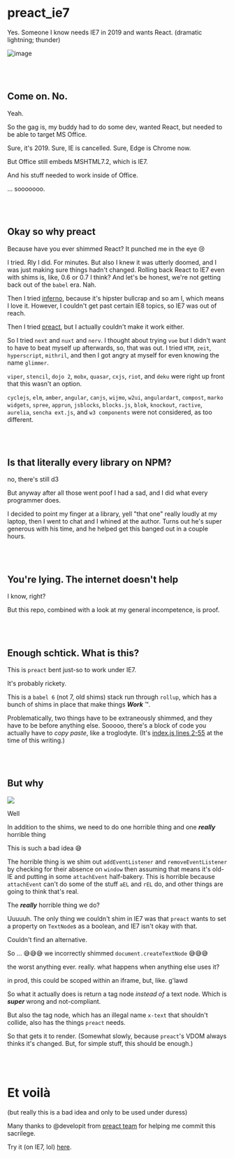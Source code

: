 # preact_ie7

Yes.  Someone I know needs IE7 in 2019 and wants React.  (dramatic lightning; thunder)

![image](https://user-images.githubusercontent.com/77482/52459368-7f370600-2b19-11e9-8da7-4681e0ec8c65.png)




<br/><br/>

## Come on.  No.

Yeah.

So the gag is, my buddy had to do some dev, wanted React, but needed to be able to target MS Office.

Sure, it's 2019.  Sure, IE is cancelled.  Sure, Edge is Chrome now.

But Office still embeds MSHTML7.2, which is IE7.

And his stuff needed to work inside of Office.

... sooooooo.



<br/><br/>

## Okay so why preact

Because have you ever shimmed React?  It punched me in the eye 😢

I tried.  Rly I did.  For minutes.  But also I knew it was utterly doomed, and I was just making sure things hadn't changed.  Rolling back React to IE7 even with shims is, like, 0.6 or 0.7 I think?  And let's be honest, we're not getting back out of the `babel` era.  Nah.

Then I tried [inferno](https://infernojs.org/), because it's hipster bullcrap and so am I, which
means I love it.  However, I couldn't get past certain IE8 topics, so IE7 was out of reach.

Then I tried [preact](https://preactjs.com/), but I actually couldn't make it work either.

So I tried `next` and `nuxt` and `nerv`.  I thought about trying `vue` but I didn't want to have to beat myself up afterwards, so, that was out.  I tried `HTM`, `zeit`, `hyperscript`, `mithril`, and then I got angry at myself for even knowing the name `glimmer`.

`viper`, `stencil`, `dojo 2`, `mobx`, `quasar`, `cxjs`, `riot`, and `deku` were right up front that this wasn't an option.

`cyclejs`, `elm`, `amber`, `angular`, `canjs`, `wijmo`, `w2ui`, `angulardart`, `compost`, `marko widgets`, `spree`, `apprun`, `jsblocks`, `blocks.js`, `blok`, `knockout`, `ractive`, `aurelia`, `sencha ext.js`, and `w3 components` were not considered, as too different.



<br/><br/>

## Is that literally every library on NPM?

no, there's still d3

But anyway after all those went poof I had a sad, and I did what every programmer does.

I decided to point my finger at a library, yell "that one" really loudly at my laptop, then I went to chat and I whined at the author.  Turns out he's super generous with his time, and
he helped get this banged out in a couple hours.



<br/><br/>

## You're lying.  The internet doesn't help

I know, right?

But this repo, combined with a look at my general incompetence, is proof.



<br/><br/>

## Enough schtick.  What is this?

This is `preact` bent just-so to work under IE7.

It's probably rickety.

This is a `babel 6` (not 7, old shims) stack run through `rollup`, which has a bunch of shims in place that make things ***Work*** &trade;.

Problematically, two things have to be extraneously shimmed, and they have to be before anything else.  Sooooo, there's a block of code you actually have to *copy paste*, like a troglodyte.  (It's [index.js lines 2-55](https://github.com/StoneCypher/preact_ie7/blob/732975097cf26545ce8acde458a6932736456014/src/js/index.js#L2-L55) at the time of this writing.)



<br/><br/>

## But why

![](https://media.giphy.com/media/1M9fmo1WAFVK0/giphy.gif)

Well

In addition to the shims, we need to do one horrible thing and one ***really*** horrible thing

This is such a bad idea 😅

The horrible thing is we shim out `addEventListener` and `removeEventListener` by checking for their absence on `window` then assuming that means it's old-IE and putting in some `attachEvent` half-bakery.  This is horrible because `attachEvent` can't do some of the stuff `aEL` and `rEL` do, and other things are going to think that's real.

The ***really*** horrible thing we do?

Uuuuuh.  The only thing we couldn't shim in IE7 was that `preact` wants to set a property on `TextNode`s as a boolean, and IE7 isn't okay with that.

Couldn't find an alternative.

So ... 😅😅😅 we incorrectly shimmed `document.createTextNode` 😅😅😅

the worst anything ever.  really.  what happens when anything else uses it?

in prod, this could be scoped within an iframe, but, like.  g'lawd

So what it actually does is return a tag node *instead of* a text node.  Which is ***super*** wrong and not-compliant.

But also the tag node, which has an illegal name `x-text` that shouldn't collide, also has the things `preact` needs.

So that gets it to render.  (Somewhat slowly, because `preact`'s VDOM always thinks it's changed. But, for simple stuff, this should be enough.)



<br/><br/>

# Et voilà

(but really this is a bad idea and only to be used under duress)

Many thanks to @developit from [preact team](https://github.com/developit/preact) for helping me commit this sacrilege.

Try it (on IE7, lol) [here](https://stonecypher.github.io/preact_ie7/index.html).
